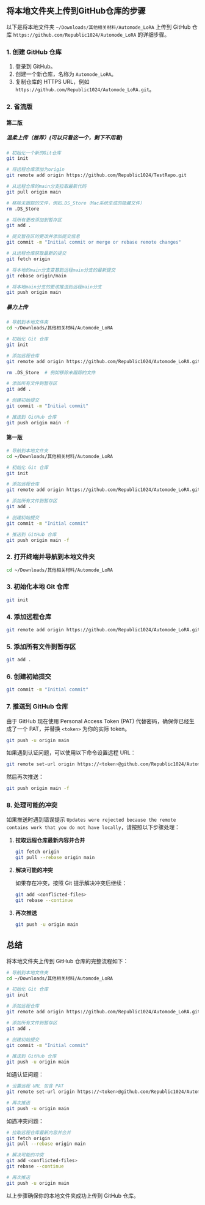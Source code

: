 ## 将本地文件夹上传到GitHub仓库的步骤

以下是将本地文件夹 `~/Downloads/其他相关材料/Automode_LoRA` 上传到 GitHub 仓库 `https://github.com/Republic1024/Automode_LoRA` 的详细步骤。

### 1. 创建 GitHub 仓库

1. 登录到 GitHub。
2. 创建一个新仓库，名称为 `Automode_LoRA`。
3. 复制仓库的 HTTPS URL，例如 `https://github.com/Republic1024/Automode_LoRA.git`。

### 2. 省流版

#### 第二版

##### 温柔上传（推荐）(可以只看这一个，剩下不用看)

```bash
# 初始化一个新的Git仓库
git init

# 将远程仓库添加为origin
git remote add origin https://github.com/Republic1024/TestRepo.git

# 从远程仓库的main分支拉取最新代码
git pull origin main

# 移除未跟踪的文件，例如.DS_Store（Mac系统生成的隐藏文件）
rm .DS_Store  

# 将所有更改添加到暂存区
git add .

# 提交暂存区的更改并添加提交信息
git commit -m "Initial commit or merge or rebase remote changes"

# 从远程仓库获取最新的提交
git fetch origin

# 将本地的main分支变基到远程main分支的最新提交
git rebase origin/main

# 将本地main分支的更改推送到远程main分支
git push origin main

```

##### 暴力上传

```bash
# 导航到本地文件夹
cd ~/Downloads/其他相关材料/Automode_LoRA

# 初始化 Git 仓库
git init

# 添加远程仓库
git remote add origin https://github.com/Republic1024/Automode_LoRA.git

rm .DS_Store  # 例如移除未跟踪的文件

# 添加所有文件到暂存区
git add .

# 创建初始提交
git commit -m "Initial commit"

# 推送到 GitHub 仓库
git push origin main -f
```

#### 第一版

```sh
# 导航到本地文件夹
cd ~/Downloads/其他相关材料/Automode_LoRA

# 初始化 Git 仓库
git init

# 添加远程仓库
git remote add origin https://github.com/Republic1024/Automode_LoRA.git

# 添加所有文件到暂存区
git add .

# 创建初始提交
git commit -m "Initial commit"

# 推送到 GitHub 仓库
git push origin main -f
```


### 2. 打开终端并导航到本地文件夹

```sh
cd ~/Downloads/其他相关材料/Automode_LoRA
```

### 3. 初始化本地 Git 仓库

```sh
git init
```

### 4. 添加远程仓库

```sh
git remote add origin https://github.com/Republic1024/Automode_LoRA.git
```

### 5. 添加所有文件到暂存区

```sh
git add .
```

### 6. 创建初始提交

```sh
git commit -m "Initial commit"
```

### 7. 推送到 GitHub 仓库

由于 GitHub 现在使用 Personal Access Token (PAT) 代替密码，确保你已经生成了一个 PAT，并替换 `<token>` 为你的实际 token。

```sh
git push -u origin main
```

如果遇到认证问题，可以使用以下命令设置远程 URL：

```sh
git remote set-url origin https://<token>@github.com/Republic1024/Automode_LoRA.git
```

然后再次推送：

```sh
git push origin main -f
```

### 8. 处理可能的冲突

如果推送时遇到错误提示 `Updates were rejected because the remote contains work that you do not have locally`，请按照以下步骤处理：

1. **拉取远程仓库最新内容并合并**

    ```sh
    git fetch origin
    git pull --rebase origin main
    ```

2. **解决可能的冲突**
   
    如果存在冲突，按照 Git 提示解决冲突后继续：

    ```sh
    git add <conflicted-files>
    git rebase --continue
    ```

3. **再次推送**

    ```sh
    git push -u origin main
    ```

## 总结

将本地文件夹上传到 GitHub 仓库的完整流程如下：

```sh
# 导航到本地文件夹
cd ~/Downloads/其他相关材料/Automode_LoRA

# 初始化 Git 仓库
git init

# 添加远程仓库
git remote add origin https://github.com/Republic1024/Automode_LoRA.git

# 添加所有文件到暂存区
git add .

# 创建初始提交
git commit -m "Initial commit"

# 推送到 GitHub 仓库
git push -u origin main
```

如遇认证问题：

```sh
# 设置远程 URL 包含 PAT
git remote set-url origin https://<token>@github.com/Republic1024/Automode_LoRA.git

# 再次推送
git push -u origin main
```

如遇冲突问题：

```sh
# 拉取远程仓库最新内容并合并
git fetch origin
git pull --rebase origin main

# 解决可能的冲突
git add <conflicted-files>
git rebase --continue

# 再次推送
git push -u origin main
```

以上步骤确保你的本地文件夹成功上传到 GitHub 仓库。
